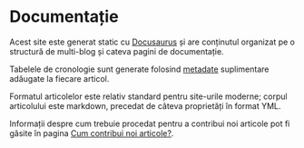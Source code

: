 ---
---

# Documentație

Acest site este generat static cu
[Docusaurus](https://docusaurus.io) și are conținutul organizat
pe o structură de multi-blog și cateva pagini de documentație.

Tabelele de cronologie sunt generate folosind
[metadate](/docs/metadate) suplimentare
adăugate la fiecare articol.

Formatul articolelor este relativ standard pentru site-urile moderne;
corpul articolului este markdown, precedat de câteva proprietăți în
format YML.

Informații despre cum trebuie procedat pentru a contribui noi articole
pot fi găsite în pagina [Cum contribui noi articole?](/docs/cum-contribui).
